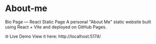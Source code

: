 # About-me
Bio Page — React Static Page
 A personal "About Me" static website built using React + Vite and deployed on GitHub Pages.

 
 🌐 Live Demo
View it here: http://localhost:5174/

